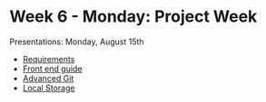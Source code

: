 # Week 6 - Monday: Project Week

Presentations: Monday, August 15th

- [Requirements](../../../projects/1.front-end/README.md)
- [Front end guide](https://dc-houston.herokuapp.com/p2/GroupProjects/frontEnd.html#1)
- [Advanced Git](http://dc-houston.herokuapp.com/p2/Git/AdvancedGit.html#1)
- [Local Storage](https://dc-houston.herokuapp.com/p2/Javascript/LocalStorage.html#1)



